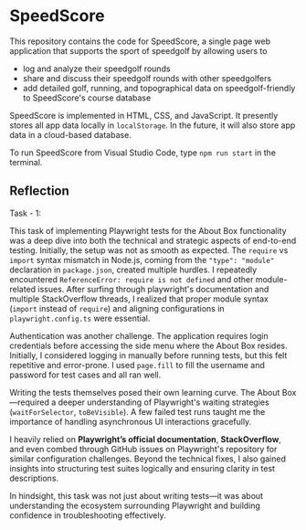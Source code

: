 # SpeedScore

This repository contains the code for SpeedScore, a single page web application that supports the sport of speedgolf by allowing users to

-   log and analyze their speedgolf rounds
-   share and discuss their speedgolf rounds with other speedgolfers
-   add detailed golf, running, and topographical data on speedgolf-friendly to SpeedScore's course database

SpeedScore is implemented in HTML, CSS, and JavaScript. It presently stores all app data locally in `localStorage`. In the future, it will also store app data in a cloud-based database.

To run SpeedScore from Visual Studio Code, type
`npm run start`
in the terminal.


## Reflection

Task - 1:

This task of implementing Playwright tests for the About Box functionality was a deep dive into both the technical and strategic aspects of end-to-end testing. Initially, the setup was not as smooth as expected. The `require` vs `import` syntax mismatch in Node.js, coming from the `"type": "module"` declaration in `package.json`, created multiple hurdles. I repeatedly encountered `ReferenceError: require is not defined` and other module-related issues. After surfing through playwright's documentation and multiple StackOverflow threads, I realized that proper module syntax (`import` instead of `require`) and aligning configurations in `playwright.config.ts` were essential. 

Authentication was another challenge. The application requires login credentials before accessing the side menu where the About Box resides. Initially, I considered logging in manually before running tests, but this felt repetitive and error-prone. I used `page.fill` to fill the username and password for test cases and all ran well.

Writing the tests themselves posed their own learning curve. The About Box—required a deeper understanding of Playwright's waiting strategies (`waitForSelector`, `toBeVisible`). A few failed test runs taught me the importance of handling asynchronous UI interactions gracefully.

I heavily relied on **Playwright’s official documentation**, **StackOverflow**, and even combed through GitHub issues on Playwright's repository for similar configuration challenges. Beyond the technical fixes, I also gained insights into structuring test suites logically and ensuring clarity in test descriptions.

In hindsight, this task was not just about writing tests—it was about understanding the ecosystem surrounding Playwright and building confidence in troubleshooting effectively. 
